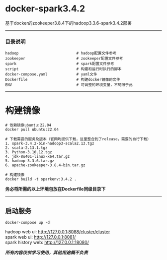 # docker-spark3.4.2
基于docker的zookeeper3.8.4下的hadoop3.3.6-spark3.4.2部署

***

### 目录说明  
```
hadoop                          # hadoop配置文件参考
zookeeper                       # zookeeper配置文件参考
spark                           # spark配置文件参考
script                          # 构建和运行时执行的脚本
docker-compose.yaml             # yaml文件
Dockerfile                      # 构建docker镜像的文件
ENV                             # 可调整的环境变量，不局限于此
```

***

# 构建镜像

```
# 依赖镜像ubuntu:22.04
docker pull ubuntu:22.04

# 下载需要的服务及版本（官网均提供下载，这里整合到了release，需要的自行下载）
1. spark-3.4.2-bin-hadoop3-scala2.13.tgz
2. scala-2.13.1.tgz
3. Python-3.10.12.tgz
4. jdk-8u401-linux-x64.tar.gz
5. hadoop-3.3.6.tar.gz
6. apache-zookeeper-3.8.4-bin.tar.gz

# 构建镜像
docker build -t sparkenv:3.4.2 .
```
**务必将所需的以上环境包放在Dockerfile同级目录下**

***
## 启动服务
`docker-compose up -d`

hadoop web ui: http://127.0.0.1:8088/cluster/cluster  
spark web ui: http://127.0.0.1:8081/  
spark history web: http://127.0.0.1:18080/

***所有内容仅供学习使用，其他用途概不负责***